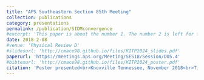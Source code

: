 ```yaml
---
title: "APS Southeastern Section 85th Meeting"
collection: publications
category: presentations
permalink: /publication/SIDMconvergence
#excerpt: 'This paper is about the number 1. The number 2 is left for future work.'
date: 2018-2-08
#venue: 'Physical Review D'
#slidesurl: 'http://cmace98.github.io/files/KITP2024_slides.pdf'
paperurl: 'https://meetings.aps.org/Meeting/SES18/Session/D05.4'
#bibtexurl: 'http://cmace98.github.io/files/KITP2024_poster.pdf'
citation: 'Poster presented<br>Knoxville Tennessee, November 2018<br>Title: <i>Calculating White Dwarf Stellar Parameters from Survey Data</i><br><b>Charlie Mace</b>, Bart Dunlap, Chris Clemens'
---
```

